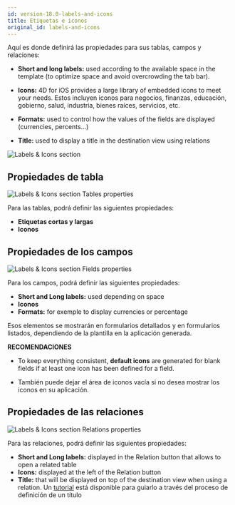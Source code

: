 ```yaml
---
id: version-18.0-labels-and-icons
title: Etiquetas e iconos
original_id: labels-and-icons
---
```


Aquí es donde definirá las propiedades para sus tablas, campos y relaciones:

* **Short and long labels:** used according to the available space in the template (to optimize space and avoid overcrowding the tab bar).
* **Icons:** 4D for iOS provides a large library of embedded icons to meet your needs. Estos incluyen iconos para negocios, finanzas, educación, gobierno, salud, industria, bienes raíces, servicios, etc.

* **Formats:** used to control how the values of the fields are displayed (currencies, percents...)

* **Title:** used to display a title in the destination view using relations

![Labels & Icons section](assets/en/project-editor/Labels-&-icons-section-4D-for-iOS.png)

## Propiedades de tabla

![Labels & Icons section Tables properties](assets/en/project-editor/Tables-properties-Labels-icons-section-4D-for-iOS.png)

Para las tablas, podrá definir las siguientes propiedades:

* **Etiquetas cortas y largas**
* **Iconos**

## Propiedades de los campos

![Labels & Icons section Fields properties](assets/en/project-editor/Fields-properties-Labels-icons-section-4D-for-iOS.png)

Para los campos, podrá definir las siguientes propiedades:

* **Short and Long labels:** used depending on space
* **Iconos**
* **Formats:** for exemple to display currencies or percentage

Esos elementos se mostrarán en formularios detallados y en formularios listados, dependiendo de la plantilla en la aplicación generada.<div markdown="1" class = "tips">
**RECOMENDACIONES**

* To keep everything consistent, **default icons** are generated for blank fields if at least one icon has been defined for a field.

* También puede dejar el área de iconos vacía si no desea mostrar los iconos en su aplicación.</div>

## Propiedades de las relaciones

![Labels & Icons section Relations properties](assets/en/project-editor/Relations-properties-Labels-icons-section-4D-for-iOS.png)

Para las relaciones, podrá definir las siguientes propiedades:

* **Short and Long labels:** displayed in the Relation button that allows to open a related table
* **Icons:** displayed at the left of the Relation button
* **Title:** that will be displayed on top of the destination view when using a relation. Un [tutorial](one-to-many-relations-title-definition.html) está disponible para guiarlo a través del proceso de definición de un título





